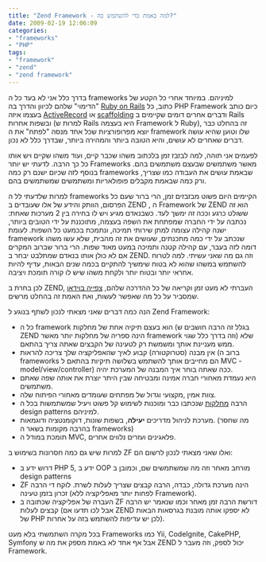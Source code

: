 ```yaml
---
title: "Zend Framework - למה באמת כדי להשתמש בה?"
date: 2009-02-19 12:06:09
categories: 
- "frameworks"
- "PHP"
tags: 
- "framework"
- "zend"
- "zend framework"
---
```


בדרך כלל אני לא בעד כל ה frameworks למיניהם. במיוחד אחרי כל הקטע של "הדימוי" שלהם לכיוון והדרך בה <a title="ruby on rails framework" onclick="javascript:urchinTracker ('/outgoing/www.rubyonrails.org/');" href="http://www.rubyonrails.org/">Ruby on Rails</a> כתוב, כל PHP Framework כיום כותב בעצמו איזה <a title="ruby on rails framework active record implementation" onclick="javascript:urchinTracker ('/outgoing/wiki.rubyonrails.org/rails/pages/ActiveRecord');" href="http://wiki.rubyonrails.org/rails/pages/ActiveRecord">ActiveRecord</a> או <a title="what is scaffolding" onclick="javascript:urchinTracker ('/outgoing/en.wikipedia.org/wiki/Scaffold_(programming)');" href="http://en.wikipedia.org/wiki/Scaffold_%28programming%29">scaffolding</a> ודברים אחרים דומים שקיימים ב Rails ובשפות אחרות (למרות ש Rails היא בעצמה Framework ל Ruby), זה בהחלט כבר יוצא מפרופורציות שכל אחד מנסה "לפתח" את ה framework שלו וטוען שהיא עושה דברים שאחרים לא עושים, והיא הטובה ביותר והמהירה ביותר, שבדרך כלל לא נכון.

לפעמים אני תוהה, למה לבזבז זמן בלכתוב משהו שכבר קיים, ועוד משהו שקיים ויש אותו כל כך הרבה. לדעתי יש יותר Frameworks מאשר משתמשים שבעצם משתמשים בהם. בנוסף לזה שכיום ישנם רק כמה frameworks שבאמת עושים את העבודה כמו שצריך, ורק כמה שבאמת מקבלים פופולאריות ומשתמשים שמשתמשים בהם.

למרות שלדעתי לל ה frameworks הקיימים היום פשוט מבזבזים זמן, הרי ברור שעם כל הפרסום, הוותק והידע של אלו שעובדים ב ZEND , ה Framework של ZEND הוא זה ששולט כרגע וככה זה ימשך לעד. כשבנאדם מגיע ויש לו בחירה בין 2 מערכות שאחת: נכתבה על ידי החברה שמפתחת את השפה בעצמה, מתוכננת על ידי הטובים ביותר, ישנה קהילה עצומה למתן שירותי תמיכה, ונתמכת בכמעט כל השפות. לעומת framework שנכתב על ידי כמה מתכנתים, שעושים את זה מהבית, שלא עשו משהו דומה לזה בעבר, עם קהילה קטנה ותמיכה במעט מאוד שפות. הרי ברור שברוב המקרים אם לא כולן אותו בנאדם שמתלבט יבחר ב ZEND. וזה גם מה שאני עשיתי. למה לטרוח להשתמש במשהו שהוא לא בטוח שימשיך להתקיים בכמה שנים הבאות, עדיף להיות אחראי יותר ובטוח יותר ולקחת משהו שיש לו קורה תומכת ויציבה.

לכן בחרת ב ZEND, העברתי לא מעט זמן וקריאה של כל ההדרכה שלהם, <a href="http//mitchellhashimoto.com/zend-framework-tutorials/" target="_blank">צפייה בוידאו</a> שמסביר על כל מה שאפשר לעשות, ואת האמת זה בהחלט מרשים.

הנה כמה דברים שאני מצאתי לנכון לשתף בנוגע ל Zend Framework:
<ul>
	<li>כל ה framework הוא בעצם תיקיה אחת של מחלקות (בגלל זה הרבה חושבים ש ZEND הינה ספריה של מחלקות יותר מאשר framework וזה בדרך כלל שגוי) שלא ממש מעניינת אותך ומשמשת רק לטעינה של הקבצים שאתה צריך בהתאם.</li>
	<li>אין מבנה (סטרוקטורה) קבוע לאיך שהאפליקציה שלך צריכה להראות (ברוב ה frameworks הם מחייבים אותך להשתמש בשלושה תיקיות בהתאם ל MVC - model/view/controller) ככה שאתה בוחר איך המבנה של המערכת יהיה.</li>
	<li>היא נעמדת מאחורי חברה אמינה ומבטיחה שבין היתר יוצרת את אותה שפה שאתם משתמשים.</li>
	<li>צוות אמין ,מקצועי וגדול של מפתחים שעומדים מאחורי הפיתוח שלה.</li>
	<li>הרבה <a href="http://www.vadimg.co.il/wp-content/uploads/2009/02/zend_components.jpg" target="_blank">מחלקות</a> שנכתבו כבר ומוכנות לשימוש קל פשוט ויעיל שמשתמשות בכל ה design patterns למיניהם.</li>
	<li>מערכת לניהול מדריכים <strong>יעילה</strong>, בשפות שונות, דוקומנטציה ודוגמאות. (מה שחסר בהרבה מקומות בשאר ה frameworks)</li>
	<li>תומכת במודל ה MVC, פלאגינים ועזרים נלווים אחרים.</li>
</ul>
למרות שיש גם כמה חסרונות בשימוש ב ZF ואלו שאני מצאתי לנכון לרשום הם:
<ul>
	<li>דרוש ידע ב PHP 5, ידע ב OOP מורחב מאחר וזה מה שמשתמשים שם, וכמובן ב design patterns</li>
	<li>ZF הינה מערכת גדולה, כבדה, הרבה קבצים שצריך לעלות לשרת. לוקח די הרבה זכרון בזמן טעינה (לפחות יותר מאפליקציה ללא Framework).</li>
	<li>העברה של אפליקציה שכתובה ב ZF דורשת הרבה זמן מאחר וכמו שנאמר יש הרבה קבצים לעלות (אבל לכו תדעו אם ZEND לא יספקו אותה מובנת בגרסאות הבאות של PHP לכן יש עדיפות להשתמש בזה על אחרות).</li>
</ul>
בכל מקרה השתמשתי בלא מעט Frameworks כמו Yii, CodeIgnite, CakePHP, Symfony אבל אף אחד לא באמת מספק את מה ש ZEND יכול לספק, וזה מעבר ל Framework.
